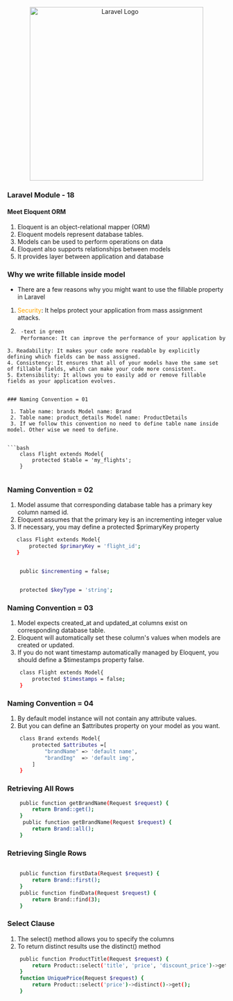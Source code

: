 <p align="center"><a href="https://laravel.com" target="_blank"><img src="https://raw.githubusercontent.com/laravel/art/master/logo-lockup/5%20SVG/2%20CMYK/1%20Full%20Color/laravel-logolockup-cmyk-red.svg" width="400" alt="Laravel Logo"></a></p>

### Laravel Module - 18

#### Meet Eloquent ORM
   
1. Eloquent is an object-relational mapper (ORM)
2. Eloquent models represent database tables.
3. Models can be used to perform operations on data
4. Eloquent also supports relationships between models
5. It provides layer between application and database


### Why we write fillable inside model
   - There are a few reasons why you might want to use the fillable property in Laravel

1. <span style="color:orange;">Security</span>: It helps protect your application from mass assignment attacks.
2. ```diff
    -text in green
    Performance: It can improve the performance of your application by reducing the number of fields that need to be checked when mass assigning data.
```
3. Readability: It makes your code more readable by explicitly defining which fields can be mass assigned.
4. Consistency: It ensures that all of your models have the same set of fillable fields, which can make your code more consistent.
5. Extensibility: It allows you to easily add or remove fillable fields as your application evolves.
   

### Naming Convention = 01

 1. Table name: brands Model name: Brand
 2. Table name: product_details Model name: ProductDetails
 3. If we follow this convention no need to define table name inside model. Other wise we need to define.


```bash
    class Flight extends Model{
        protected $table = 'my_flights';
    }
        
```

### Naming Convention = 02

1. Model assume that corresponding database table has a primary key column named id.
2. Eloquent assumes that the primary key is an incrementing integer value
3. If necessary, you may define a protected $primaryKey property

 ```bash
    class Flight extends Model{
        protected $primaryKey = 'flight_id';
    }     
```      

```bash

    public $incrementing = false;   

```    

```bash

    protected $keyType = 'string'; 

```    
### Naming Convention = 03

1. Model expects created_at and updated_at columns exist on corresponding database table.
2. Eloquent will automatically set these column's values when models are created or updated.
3. If you do not want timestamp automatically managed by Eloquent, you should define a $timestamps property false.

```bash
    class Flight extends Model{
        protected $timestamps = false;
    } 
```
### Naming Convention = 04

1. By default model instance will not contain any attribute values.
2. But you can define an $attributes property on your model as you want.

```bash
    class Brand extends Model{
        protected $attributes =[
            "brandName" => 'default name',
            "brandImg"  => 'default img',
        ]
    }

```
### Retrieving All Rows

```bash
    public function getBrandName(Request $request) {
        return Brand::get();
    }
     public function getBrandName(Request $request) {
        return Brand::all();
    }

```
### Retrieving Single  Rows


```bash

    public function firstData(Request $request) {
        return Brand::first();
    }
    public function findData(Request $request) {
        return Brand::find(3);
    }

```
### Select Clause 
1. The select() method allows you to specify the columns
2. To return distinct results use the distinct() method


```bash
    public function ProductTitle(Request $request) {
        return Product::select('title', 'price', 'discount_price')->get();
    }
    function UniquePrice(Request $request) {
        return Product::select('price')->distinct()->get();
    }

```
